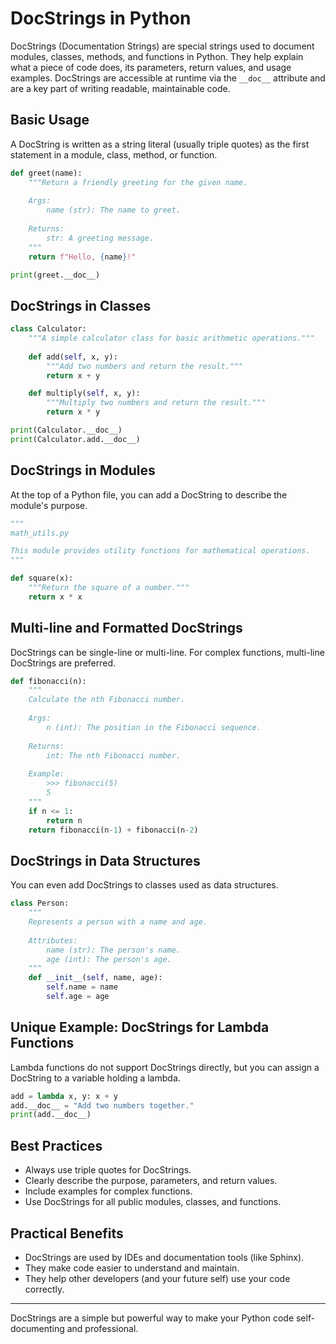 # DocStrings in Python

DocStrings (Documentation Strings) are special strings used to document modules, classes, methods, and functions in Python. They help explain what a piece of code does, its parameters, return values, and usage examples. DocStrings are accessible at runtime via the `__doc__` attribute and are a key part of writing readable, maintainable code.

## Basic Usage

A DocString is written as a string literal (usually triple quotes) as the first statement in a module, class, method, or function.

```python
def greet(name):
    """Return a friendly greeting for the given name.
    
    Args:
        name (str): The name to greet.
    
    Returns:
        str: A greeting message.
    """
    return f"Hello, {name}!"

print(greet.__doc__)
```

## DocStrings in Classes

```python
class Calculator:
    """A simple calculator class for basic arithmetic operations."""
    
    def add(self, x, y):
        """Add two numbers and return the result."""
        return x + y

    def multiply(self, x, y):
        """Multiply two numbers and return the result."""
        return x * y

print(Calculator.__doc__)
print(Calculator.add.__doc__)
```

## DocStrings in Modules

At the top of a Python file, you can add a DocString to describe the module's purpose.

```python
"""
math_utils.py

This module provides utility functions for mathematical operations.
"""

def square(x):
    """Return the square of a number."""
    return x * x
```

## Multi-line and Formatted DocStrings

DocStrings can be single-line or multi-line. For complex functions, multi-line DocStrings are preferred.

```python
def fibonacci(n):
    """
    Calculate the nth Fibonacci number.
    
    Args:
        n (int): The position in the Fibonacci sequence.
    
    Returns:
        int: The nth Fibonacci number.
    
    Example:
        >>> fibonacci(5)
        5
    """
    if n <= 1:
        return n
    return fibonacci(n-1) + fibonacci(n-2)
```

## DocStrings in Data Structures

You can even add DocStrings to classes used as data structures.

```python
class Person:
    """
    Represents a person with a name and age.
    
    Attributes:
        name (str): The person's name.
        age (int): The person's age.
    """
    def __init__(self, name, age):
        self.name = name
        self.age = age
```

## Unique Example: DocStrings for Lambda Functions

Lambda functions do not support DocStrings directly, but you can assign a DocString to a variable holding a lambda.

```python
add = lambda x, y: x + y
add.__doc__ = "Add two numbers together."
print(add.__doc__)
```

## Best Practices

- Always use triple quotes for DocStrings.
- Clearly describe the purpose, parameters, and return values.
- Include examples for complex functions.
- Use DocStrings for all public modules, classes, and functions.

## Practical Benefits

- DocStrings are used by IDEs and documentation tools (like Sphinx).
- They make code easier to understand and maintain.
- They help other developers (and your future self) use your code correctly.

---
DocStrings are a simple but powerful way to make your Python code self-documenting and professional.
